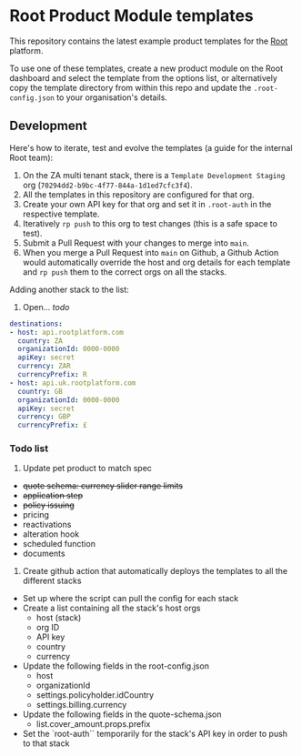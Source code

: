 # Root Product Module templates

This repository contains the latest example product templates for the [Root](https://rootplatform.com) platform.

To use one of these templates, create a new product module on the Root dashboard and select the template from the options list, or alternatively copy the template directory from within this repo and update the `.root-config.json` to your organisation's details.

## Development

Here's how to iterate, test and evolve the templates (a guide for the internal Root team):

1. On the ZA multi tenant stack, there is a `Template Development Staging` org (`70294dd2-b9bc-4f77-844a-1d1ed7cfc3f4`).
2. All the templates in this repository are configured for that org.
3. Create your own API key for that org and set it in `.root-auth` in the respective template.
3. Iteratively `rp push` to this org to test changes (this is a safe space to test).
4. Submit a Pull Request with your changes to merge into `main`.
4. When you merge a Pull Request into `main` on Github, a Github Action would automatically override the host and org details for each template and `rp push` them to the correct orgs on all the stacks.

Adding another stack to the list:

1. Open... _todo_

```yaml
destinations:
- host: api.rootplatform.com
  country: ZA
  organizationId: 0000-0000
  apiKey: secret
  currency: ZAR
  currencyPrefix: R
- host: api.uk.rootplatform.com
  country: GB
  organizationId: 0000-0000
  apiKey: secret
  currency: GBP
  currencyPrefix: £
```

### Todo list

1. Update pet product to match spec
  - ~~quote schema: currency slider range limits~~
  - ~~application step~~
  - ~~policy issuing~~
  - pricing
  - reactivations
  - alteration hook
  - scheduled function
  - documents
1. Create github action that automatically deploys the templates to all the different stacks
  - Set up where the script can pull the config for each stack
  - Create a list containing all the stack's host orgs
    - host (stack)
    - org ID
    - API key
    - country
    - currency
  - Update the following fields in the root-config.json
    - host
    - organizationId
    - settings.policyholder.idCountry
    - settings.billing.currency
  - Update the following fields in the quote-schema.json
    - list.cover_amount.props.prefix
  - Set the `root-auth`` temporarily for the stack's API key in order to push to that stack
